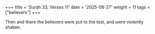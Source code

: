 +++
title = 'Surah 33, Verses 11'
date = '2025-08-27'
weight = 11
tags = ["believers"]
+++

Then and there the believers were put to the test, and were violently shaken.